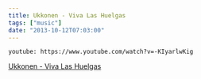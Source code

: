 ```yaml
---
title: Ukkonen - Viva Las Huelgas
tags: ["music"]
date: "2013-10-12T07:03:00"
---
```


`youtube: https://www.youtube.com/watch?v=-KIyarlwKig`

[Ukkonen - Viva Las Huelgas](https://www.youtube.com/watch?v=-KIyarlwKig)

